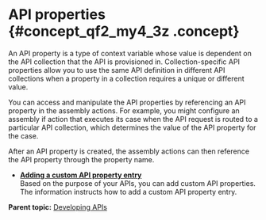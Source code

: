 # API properties {#concept_qf2_my4_3z .concept}

An API property is a type of context variable whose value is dependent on the API collection that the API is provisioned in. Collection-specific API properties allow you to use the same API definition in different API collections when a property in a collection requires a unique or different value.

You can access and manipulate the API properties by referencing an API property in the assembly actions. For example, you might configure an assembly if action that executes its case when the API request is routed to a particular API collection, which determines the value of the API property for the case.

After an API property is created, the assembly actions can then reference the API property through the property name.

-   **[Adding a custom API property entry](apigw_configuringapiproperty.md)**  
Based on the purpose of your APIs, you can add custom API properties. The information instructs how to add a custom API property entry.

**Parent topic:** [Developing APIs](apigw_configuringapi.md)

